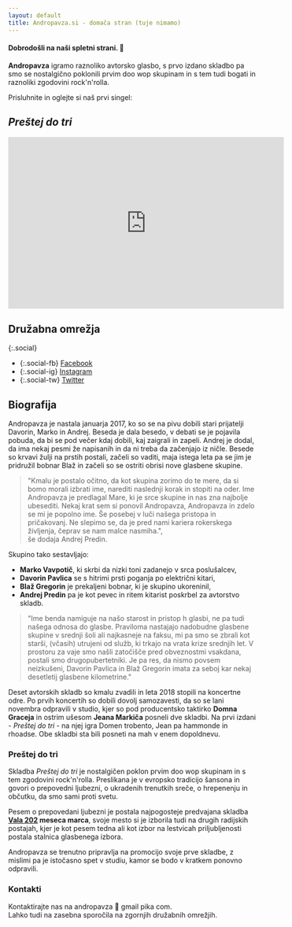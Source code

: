 ```yaml
---
layout: default
title: Andropavza.si - domača stran (tuje nimamo)
---
```

#### Dobrodošli na naši spletni strani. 👋

**Andropavza** igramo raznoliko avtorsko glasbo, s prvo izdano skladbo pa smo se nostalgično poklonili prvim doo wop skupinam in s tem tudi bogati in raznoliki zgodovini rock'n'rolla.

Prisluhnite in oglejte si naš prvi singel: 

## _Preštej do tri_

<div class="videoWrapper">
  <!-- Copy & Pasted from YouTube -->
  <iframe width="560" height="349" src="https://www.youtube.com/embed/19wmC91hM6g" frameborder="0" allowfullscreen></iframe>
</div>

## Družabna omrežja

{:.social}
* {:.social-fb} [Facebook](https://www.facebook.com/andropavza/)
* {:.social-ig} [Instagram](https://www.instagram.com/andropavza/)
* {:.social-tw} [Twitter](https://twitter.com/andropavza/)


## Biografija

Andropavza je nastala januarja 2017, ko so se na pivu dobili stari prijatelji Davorin, Marko in Andrej. Beseda je dala besedo, v debati se je pojavila pobuda, da bi se pod večer kdaj dobili, kaj zaigrali in zapeli. Andrej je dodal, da ima nekaj pesmi že napisanih in da ni treba da začenjajo iz ničle. Besede so krvavi žulji na prstih postali, začeli so vaditi, maja istega leta pa se jim je pridružil bobnar Blaž in začeli so se ostriti obrisi nove glasbene skupine.

>"Kmalu je postalo očitno, da kot skupina zorimo do te mere, da si bomo morali izbrati ime, narediti naslednji korak in stopiti na oder. Ime Andropavza je predlagal Mare, ki je srce skupine in nas zna najbolje ubesediti. Nekaj krat sem si ponovil Andropavza, Andropavza in zdelo se mi je popolno ime. Še posebej v luči našega pristopa in pričakovanj. Ne slepimo se, da je pred nami kariera rokerskega življenja, čeprav se nam malce nasmiha.", <br />
še dodaja Andrej Predin.


Skupino tako sestavljajo: 
- **Marko Vavpotič**, ki skrbi da nizki toni zadanejo v srca poslušalcev, 
- **Davorin Pavlica** se s hitrimi prsti poganja po električni kitari, 
- **Blaž Gregorin** je prekaljeni bobnar, ki je skupino ukoreninil, 
- **Andrej Predin** pa je kot pevec in ritem kitarist poskrbel za avtorstvo skladb.

> "Ime benda namiguje na našo starost in pristop h glasbi, ne pa tudi našega odnosa do glasbe. Praviloma nastajajo nadobudne glasbene skupine v srednji šoli ali najkasneje na faksu, mi pa smo se zbrali kot starši, (včasih) utrujeni od služb, ki trkajo na vrata krize srednjih let. V prostoru za vaje smo našli zatočišče pred obveznostmi vsakdana, postali smo drugopubertetniki. Je pa res, da nismo povsem neizkušeni, Davorin Pavlica in Blaž Gregorin imata za seboj kar nekaj desetletij glasbene kilometrine."

Deset avtorskih skladb so kmalu zvadili in leta 2018 stopili na koncertne odre. Po prvih koncertih so dobili dovolj samozavesti, da so se lani novembra odpravili v studio, kjer so pod producentsko taktirko **Domna Graceja** in ostrim ušesom **Jeana Markiča** posneli dve skladbi. Na prvi izdani - _Preštej do tri_ - na njej igra Domen trobento, Jean pa hammonde in rhoadse. Obe skladbi sta bili posneti na mah v enem dopoldnevu. 

### Preštej do tri

Skladba _Preštej do tri_ je nostalgičen poklon prvim doo wop skupinam in s tem zgodovini rock'n'rolla. Preslikana je v evropsko tradicijo šansona in govori o prepovedni ljubezni, o ukradenih trenutkih sreče, o hrepenenju in občutku, da smo sami proti svetu.

Pesem o prepovedani ljubezni je postala najpogosteje predvajana skladba **[Vala 202](https://val202.rtvslo.si/2020/04/top-202-marec/) meseca marca**, svoje mesto si je izborila tudi na drugih radijskih postajah, kjer je kot pesem tedna ali kot izbor na lestvicah priljubljenosti postala stalnica glasbenega izbora.

Andropavza se trenutno pripravlja na promocijo svoje prve skladbe, z mislimi pa je istočasno spet v studiu, kamor se bodo v kratkem ponovno odpravili.

### Kontakti 

Kontaktirajte nas na andropavza 🙉 gmail pika com. <br /> 
Lahko tudi na zasebna sporočila na zgornjih družabnih omrežjih.
